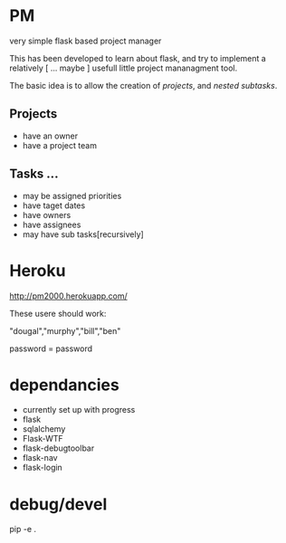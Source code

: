 # PM
very simple flask based project manager

This has been developed to learn about flask, and try to implement a relatively [ ... maybe ] usefull little project mananagment tool.

The basic idea is to allow the creation of *projects*, and *nested subtasks*.

## Projects
 * have an owner
 * have a project team


## Tasks ...
 *  may be assigned priorities
 *  have taget dates
 *  have owners
 *  have assignees
 *  may have sub tasks[recursively]
 

# Heroku 
 
 http://pm2000.herokuapp.com/
 
 These usere should work:
 
 "dougal","murphy","bill","ben"
 
 password = password
  
# dependancies

 * currently set up with progress
 * flask
 * sqlalchemy
 * Flask-WTF
 * flask-debugtoolbar
 * flask-nav
 * flask-login



# debug/devel
pip -e .
